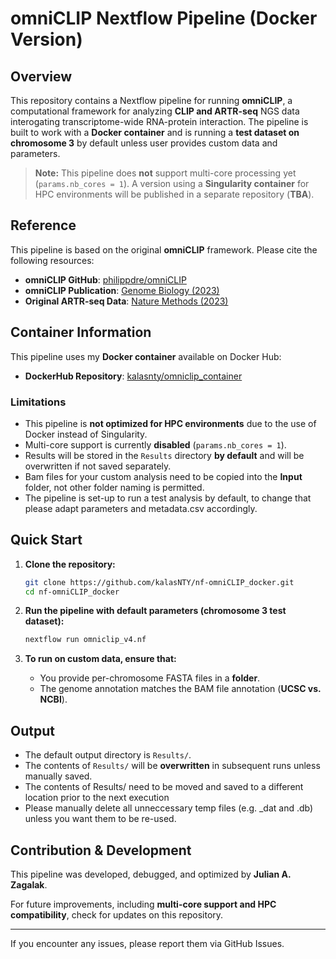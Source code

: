 # omniCLIP Nextflow Pipeline (Docker Version)

## Overview
This repository contains a Nextflow pipeline for running **omniCLIP**, a computational framework for analyzing **CLIP and ARTR-seq** NGS data interogating transcriptome-wide RNA-protein interaction. The pipeline is built to work with a **Docker container** and is running a **test dataset on chromosome 3** by default unless user provides custom data and parameters.

> **Note:** This pipeline does **not** support multi-core processing yet (`params.nb_cores = 1`). A version using a **Singularity container** for HPC environments will be published in a separate repository (**TBA**).

## Reference
This pipeline is based on the original **omniCLIP** framework. Please cite the following resources:

- **omniCLIP GitHub**: [philippdre/omniCLIP](https://github.com/philippdre/omniCLIP)
- **omniCLIP Publication**: [Genome Biology (2023)](https://genomebiology.biomedcentral.com/articles/10.1186/s13059-018-1521-2)
- **Original ARTR-seq Data**: [Nature Methods (2023)](https://www.nature.com/articles/s41592-023-02146-w)

## Container Information
This pipeline uses my **Docker container** available on Docker Hub:

- **DockerHub Repository**: [kalasnty/omniclip_container](https://hub.docker.com/r/kalasnty/omniclip_container/tags/)

### **Limitations**
- This pipeline is **not optimized for HPC environments** due to the use of Docker instead of Singularity.
- Multi-core support is currently **disabled** (`params.nb_cores = 1`).
- Results will be stored in the `Results` directory **by default** and will be overwritten if not saved separately.
- Bam files for your custom analysis need to be copied into the **Input** folder, not other folder naming is permitted.
- The pipeline is set-up to run a test analysis by default, to change that please adapt parameters and metadata.csv accordingly.

## Quick Start
1. **Clone the repository:**
   ```bash
   git clone https://github.com/kalasNTY/nf-omniCLIP_docker.git
   cd nf-omniCLIP_docker
   ```

2. **Run the pipeline with default parameters (chromosome 3 test dataset):**
   ```bash
   nextflow run omniclip_v4.nf
   ```

3. **To run on custom data, ensure that:**
   - You provide per-chromosome FASTA files in a **folder**.
   - The genome annotation matches the BAM file annotation (**UCSC vs. NCBI**).

## Output
- The default output directory is `Results/`.
- The contents of `Results/` will be **overwritten** in subsequent runs unless manually saved.
- The contents of Results/ need to be moved and saved to a different location prior to the next execution
- Please manually delete all unneccessary temp files (e.g. _dat and .db) unless you want them to be re-used.

## Contribution & Development
This pipeline was developed, debugged, and optimized by **Julian A. Zagalak**.

For future improvements, including **multi-core support and HPC compatibility**, check for updates on this repository.

---

If you encounter any issues, please report them via GitHub Issues.

